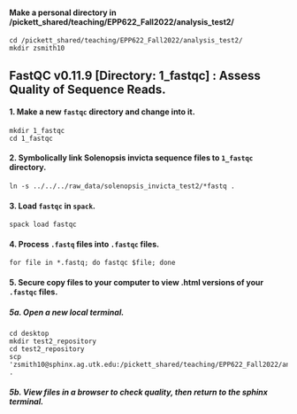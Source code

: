 #### Make a personal directory in /pickett_shared/teaching/EPP622_Fall2022/analysis_test2/
```
cd /pickett_shared/teaching/EPP622_Fall2022/analysis_test2/
mkdir zsmith10
```

## FastQC v0.11.9 [Directory: 1_fastqc] : Assess Quality of Sequence Reads.

#### 1. Make a new `fastqc` directory and change into it.
```
mkdir 1_fastqc
cd 1_fastqc
```

#### 2. Symbolically link Solenopsis invicta sequence files to `1_fastqc` directory.
```
ln -s ../../../raw_data/solenopsis_invicta_test2/*fastq .
```

#### 3. Load `fastqc` in `spack`.
```
spack load fastqc
```

#### 4. Process `.fastq` files into `.fastqc` files.
```
for file in *.fastq; do fastqc $file; done
```

#### 5. Secure copy files to your computer to view .html versions of your `.fastqc` files.
##### 5a. Open a new local terminal.
```
cd desktop
mkdir test2_repository
cd test2_repository
scp 'zsmith10@sphinx.ag.utk.edu:/pickett_shared/teaching/EPP622_Fall2022/analysis_test2/zsmith10/1_fastqc/*html' .
```

##### 5b. View files in a browser to check quality, then return to the sphinx terminal.
